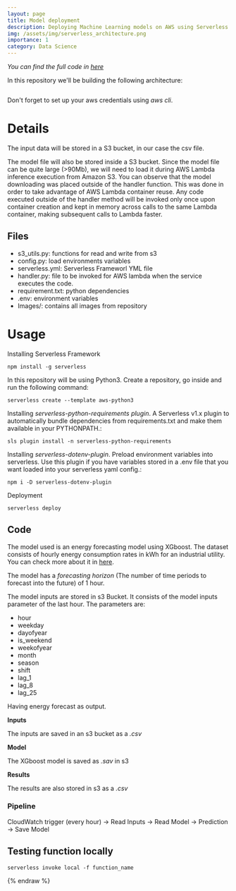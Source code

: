 ```yaml
---
layout: page
title: Model deployment
description: Deploying Machine Learning models on AWS using Serverless Framework.
img: /assets/img/serverless_architecture.png
importance: 1
category: Data Science
---
```


*You can find the full code in [here](https://github.com/DanielDaCosta/ml-serverless-deploy)*

In this repository we'll be building the following architecture:

<div class="row">
    <div class="col-sm mt-3 mt-md-0">
        <img class="img-fluid rounded z-depth-1" src="{{ '/assets/img/serverless_architecture.png' | relative_url }}" alt="" title="Serverless Architecture"/>
    </div>
</div>


Don't forget to set up your aws credentials using *aws cli*.

# Details

The input data will be stored in a S3 bucket, in our case the csv file. 

The model file will also be stored inside a S3 bucket. Since the model file can be quite large (>90Mb), we will need to load it during AWS Lambda inference execution from Amazon S3. You can observe that the model downloading was placed outside of the handler function. This was done in order to take advantage of AWS Lambda container reuse. Any code executed outside of the handler method will be invoked only once upon container creation and kept in memory across calls to the same Lambda container, making subsequent calls to Lambda faster.

## Files

- s3_utils.py: functions for read and write from s3
- config.py: load environments variables
- serverless.yml: Serverless Frameworl YML file
- handler.py: file to be invoked for AWS lambda when the service executes the code.
- requirement.txt: python dependencies
- .env: environment variables
- Images/: contains all images from repository

# Usage

Installing Serverless Framework

```
npm install -g serverless
```
In this repository will be using Python3. Create a repository, go inside and run the following command:
```
serverless create --template aws-python3
```

Installing *serverless-python-requirements plugin*. A Serverless v1.x plugin to automatically bundle dependencies from requirements.txt and make them available in your PYTHONPATH.:
```
sls plugin install -n serverless-python-requirements
```
Installing *serverless-dotenv-plugin*. Preload environment variables into serverless. Use this plugin if you have variables stored in a .env file that you want loaded into your serverless yaml config.:
```
npm i -D serverless-dotenv-plugin
```

Deployment
```
serverless deploy
```
## Code
The model used is an energy forecasting model using XGboost. The dataset consists of hourly energy consumption rates in kWh for an industrial utility. You can check more about it in [here](https://github.com/DanielDaCosta/energy-forecast).

The model has a *forecasting horizon* (The number of time periods to forecast into the future) of 1 hour.

The model inputs are stored in s3 Bucket. It consists of the model inputs parameter of the last hour. The parameters are:
- hour
- weekday 
- dayofyear
- is_weekend
- weekofyear
- month
- season
- shift
- lag_1
- lag_8
- lag_25

Having energy forecast as output.

**Inputs**

The inputs are saved in an s3 bucket as a *.csv*

**Model**

The XGboost model is saved as *.sav* in s3

**Results**

The results are also stored in s3 as a *.csv*

### Pipeline

CloudWatch trigger (every hour) -> Read Inputs -> Read Model -> Prediction -> Save Model

## Testing function locally
```
serverless invoke local -f function_name
```

{% endraw %}
